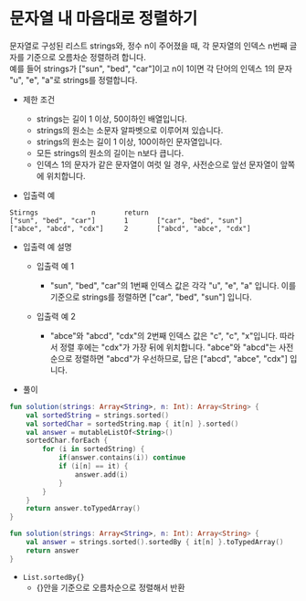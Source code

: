 # 문자열 내 마음대로 정렬하기
문자열로 구성된 리스트 strings와, 정수 n이 주어졌을 때, 각 문자열의 인덱스 n번째 글자를 기준으로 오름차순 정렬하려 합니다.   
예를 들어 strings가 ["sun", "bed", "car"]이고 n이 1이면 각 단어의 인덱스 1의 문자 "u", "e", "a"로 strings를 정렬합니다.
   
+ 제한 조건
	+ strings는 길이 1 이상, 50이하인 배열입니다.
	+ strings의 원소는 소문자 알파벳으로 이루어져 있습니다.
	+ strings의 원소는 길이 1 이상, 100이하인 문자열입니다.
	+ 모든 strings의 원소의 길이는 n보다 큽니다.
	+ 인덱스 1의 문자가 같은 문자열이 여럿 일 경우, 사전순으로 앞선 문자열이 앞쪽에 위치합니다.
   
+ 입출력 예
```
Stirngs				n		return
["sun", "bed", "car"]		1		["car", "bed", "sun"]
["abce", "abcd", "cdx"]		2		["abcd", "abce", "cdx"]
```
+ 입출력 예 설명
	+ 입출력 예 1
		+ "sun", "bed", "car"의 1번째 인덱스 값은 각각 "u", "e", "a" 입니다. 이를 기준으로 strings를 정렬하면 ["car", "bed", "sun"] 입니다.
   
	+ 입출력 예 2
		+ "abce"와 "abcd", "cdx"의 2번째 인덱스 값은 "c", "c", "x"입니다. 따라서 정렬 후에는 "cdx"가 가장 뒤에 위치합니다. "abce"와 "abcd"는 사전순으로 정렬하면 "abcd"가 우선하므로, 답은 ["abcd", "abce", "cdx"] 입니다.
   
+ 풀이
```kotlin
fun solution(strings: Array<String>, n: Int): Array<String> {
    val sortedString = strings.sorted()
    val sortedChar = sortedString.map { it[n] }.sorted()
    val answer = mutableListOf<String>()
    sortedChar.forEach {
        for (i in sortedString) {
            if(answer.contains(i)) continue
            if (i[n] == it) {
                answer.add(i)
            }
        }
    }
    return answer.toTypedArray()
}
```
```kotlin
fun solution(strings: Array<String>, n: Int): Array<String> {
    val answer = strings.sorted().sortedBy { it[n] }.toTypedArray()
    return answer
}
```
+ ```List.sortedBy{}```
	+ {}안을 기준으로 오름차순으로 정렬해서 반환